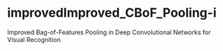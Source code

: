 # improvedImproved_CBoF_Pooling-i
Improved Bag-of-Features Pooling in Deep Convolutional Networks for Visual Recognition
